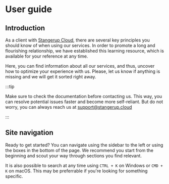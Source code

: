 # User guide

## Introduction

As a client with [Stangerup Cloud](https://www.stangerup.cloud), there are several key principles you should know of when using our services. In order to promote a long and flourishing relationship, we have established this learning resource, which is available for your reference at any time.

Here, you can find information about all our services, and thus, uncover how to optimize your experience with us. Please, let us know if anything is missing and we will get it sorted right away.

:::tip

Make sure to check the documentation before contacting us. This way, you can resolve potential issues faster and become more self-reliant. But do not worry, you can always reach us at [support@stangerup.cloud](mailto:support@stangerup.cloud)

:::

## Site navigation

Ready to get started? You can navigate using the sidebar to the left or using the boxes in the bottom of the page. We recommend you start from the beginning and scout your way through sections you find relevant.

It is also possible to search at any time using `CTRL + K` on Windows or `CMD + K` on macOS. This may be preferrable if you're looking for something specific.
